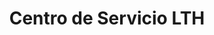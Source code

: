 ---
title: "Centro de Servicio LTH"
url: /san-pedro-sula/centro-de-servicio-lth/
shop: Autoteile
---